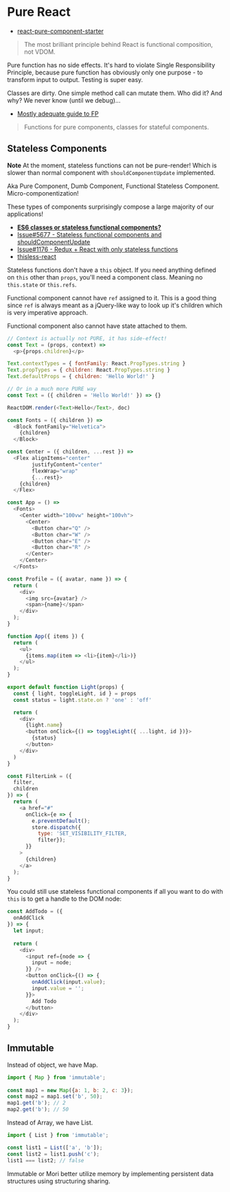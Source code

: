 # Pure React

* [react-pure-component-starter](https://github.com/ericelliott/react-pure-component-starter)

> The most brilliant principle behind React is functional composition, not VDOM.

Pure function has no side effects. It's hard to violate Single Responsibility Principle, because pure function has obviously only one purpose - to transform input to output. Testing is super easy.

Classes are dirty. One simple method call can mutate them. Who did it? And why? We never know (until we debug)...

* [Mostly adequate guide to FP](https://github.com/MostlyAdequate/mostly-adequate-guide)

> Functions for pure components, classes for stateful components.

## Stateless Components

**Note** At the moment, stateless functions can not be pure-render! Which is slower than normal component with `shouldComponentUpdate` implemented.

Aka Pure Component, Dumb Component, Functional Stateless Component. Micro-componentization!

These types of components surprisingly compose a large majority of our applications!

* [**ES6 classes or stateless functional components?**](http://jamesknelson.com/should-i-use-react-createclass-es6-classes-or-stateless-functional-components/)
* [Issue#5677 - Stateless functional components and shouldComponentUpdate](https://github.com/facebook/react/issues/5677)
* [Issue#1176 - Redux + React with only stateless functions](https://github.com/rackt/redux/issues/1176)
* [thisless-react](https://github.com/jas-chen/thisless-react)

Stateless functions don't have a `this` object. If you need anything defined on `this` other than `props`, you'll need a component class. Meaning no `this.state` or `this.refs`.

Functional component cannot have `ref` assigned to it. This is a good thing since `ref` is always meant as a jQuery-like way to look up it's children which is very imperative approach.

Functional component also cannot have state attached to them.

```js
// Context is actually not PURE, it has side-effect!
const Text = (props, context) =>
  <p>{props.children}</p>

Text.contextTypes = { fontFamily: React.PropTypes.string }
Text.propTypes = { children: React.PropTypes.string }
Text.defaultProps = { children: 'Hello World!' }

// Or in a much more PURE way
const Text = ({ children = 'Hello World!' }) => {}

ReactDOM.render(<Text>Hello</Text>, doc)
```

```js
const Fonts = ({ children }) =>
  <Block fontFamily="Helvetica">
    {children}
  </Block>

const Center = ({ children, ...rest }) =>
  <Flex alignItems="center"
        justifyContent="center"
        flexWrap="wrap"
        {...rest}>
    {children}
  </Flex>

const App = () =>
  <Fonts>
    <Center width="100vw" height="100vh">
      <Center>
        <Button char="Q" />
        <Button char="W" />
        <Button char="E" />
        <Button char="R" />
      </Center>
    </Center>
  </Fonts>
```

```js
const Profile = ({ avatar, name }) => {
  return (
    <div>
      <img src={avatar} />
      <span>{name}</span>
    </div>
  );
}
```

```js
function App({ items }) {
  return (
    <ul>
      {items.map(item => <li>{item}</li>)}
    </ul>
  );
}
```

```js
export default function Light(props) {
  const { light, toggleLight, id } = props
  const status = light.state.on ? 'one' : 'off'

  return (
    <div>
      {light.name}
      <button onClick={() => toggleLight({ ...light, id })}>
        {status}
      </button>
    </div>
  )
}
```

```js
const FilterLink = ({
  filter,
  children
}) => {
  return (
    <a href="#"
      onClick={e => {
        e.preventDefault();
        store.dispatch({
          type: 'SET_VISIBILITY_FILTER,
          filter});
      }}
    >
      {children}
    </a>
  );
}
```

You could still use stateless functional components if all you want to do with `this` is to get a handle to the DOM node:

```js
const AddTodo = ({
  onAddClick
}) => {
  let input;
  
  return (
    <div>
      <input ref={node => {
        input = node;
      }} />
      <button onClick={() => {
        onAddClick(input.value);
        input.value = '';
      }}>
        Add Todo
      </button>
    </div>
  );
}
```

## Immutable

Instead of object, we have Map.

```js
import { Map } from 'immutable';
	
const map1 = new Map({a: 1, b: 2, c: 3});
const map2 = map1.set('b', 50);
map1.get('b'); // 2map2.get('b'); // 50
```

Instead of Array, we have List.

```js
import { List } from 'immutable';

const list1 = List(['a', 'b']);
const list2 = list1.push('c');
list1 === list2; // false
```

Immutable or Mori better utilize memory by implementing persistent data structures using structuring sharing.